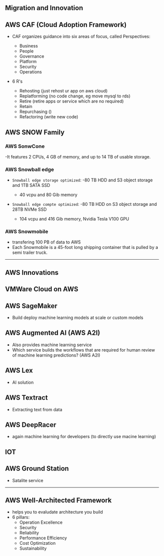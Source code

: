 ## Migration and Innovation

## AWS CAF (Cloud Adoption Framework)

- CAF organizes guidance into six areas of focus, called Perspectives:
  - Business
  - People
  - Governance
  - Platform
  - Security
  - Operations

- 6 R's
  - Rehosting (just rehost ur app on aws cloud)
  - Replatforming (no code change, eg move mysql to rds)
  - Retire (retire apps or service which are no required)
  - Retain
  - Repurchasing ()
  - Refactoring (write new code)


## AWS SNOW Family

### AWS SonwCone 

-It features 2 CPUs, 4 GB of memory, and up to 14 TB of usable storage.


### AWS Snowball edge

- `Snowball edge storage optimized`: 
  -80 TB HDD and S3 object storage and 1TB SATA SSD
  - 40 vcpu and 80 Gib memory

- `Snowball edge compte optimized`: 
  -80 TB HDD on S3 object storage and 28TB  NVMe SSD
  - 104 vcpu and 416 Gib memory, Nvidia Tesla V100 GPU

### AWS Snowmobile

- transfering 100 PB of data to AWS
- Each Snowmobile is a 45-foot long shipping container that is pulled by a semi trailer truck.
---

## AWS Innovations

## VMWare Cloud on AWS

## AWS SageMaker

- Build deploy machine learning models at scale or custom models

##  AWS Augmented AI (AWS A2I)

- Also provides machine learning service
- Which service builds the workflows that are required for human review of machine learning predictions? (AWS A2I)

## AWS Lex

- AI solution

## AWS Textract

- Extracting text from data

## AWS DeepRacer

- again machine learning for developers (to directly use macine learning)

## IOT 

## AWS Ground Station

- Satalite service


---

## AWS Well-Architected Framework

- helps you to evaludate architecture you build
- 6 pillars:
  - Operation Excellence
  - Security
  - Reliability
  - Performance Efficiency
  - Cost Optimization
  - Sustainability

